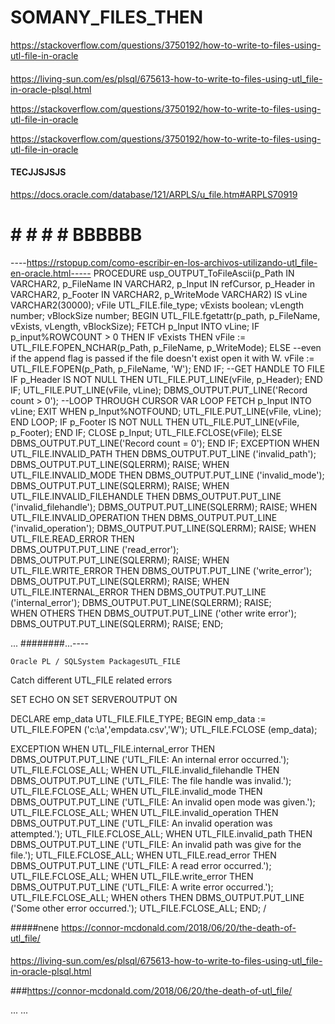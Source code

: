 # SOMANY_FILES_THEN
https://stackoverflow.com/questions/3750192/how-to-write-to-files-using-utl-file-in-oracle

####
https://living-sun.com/es/plsql/675613-how-to-write-to-files-using-utl_file-in-oracle-plsql.html




https://stackoverflow.com/questions/3750192/how-to-write-to-files-using-utl-file-in-oracle

https://stackoverflow.com/questions/3750192/how-to-write-to-files-using-utl-file-in-oracle


#### TECJJSJSJS
https://docs.oracle.com/database/121/ARPLS/u_file.htm#ARPLS70919

# # # # # BBBBBB

----https://rstopup.com/como-escribir-en-los-archivos-utilizando-utl_file-en-oracle.html-----
PROCEDURE usp_OUTPUT_ToFileAscii(p_Path IN VARCHAR2, p_FileName IN VARCHAR2, p_Input IN refCursor, p_Header in VARCHAR2, p_Footer IN VARCHAR2, p_WriteMode VARCHAR2) IS
vLine VARCHAR2(30000);
vFile UTL_FILE.file_type; 
vExists boolean;
vLength number;
vBlockSize number;
BEGIN
UTL_FILE.fgetattr(p_path, p_FileName, vExists, vLength, vBlockSize);
FETCH p_Input INTO vLine;
IF p_input%ROWCOUNT > 0
THEN
IF vExists THEN
vFile := UTL_FILE.FOPEN_NCHAR(p_Path, p_FileName, p_WriteMode);
ELSE
--even if the append flag is passed if the file doesn't exist open it with W.
vFile := UTL_FILE.FOPEN(p_Path, p_FileName, 'W');
END IF;
--GET HANDLE TO FILE
IF p_Header IS NOT NULL THEN 
UTL_FILE.PUT_LINE(vFile, p_Header);
END IF;
UTL_FILE.PUT_LINE(vFile, vLine);
DBMS_OUTPUT.PUT_LINE('Record count > 0');
--LOOP THROUGH CURSOR VAR
LOOP
FETCH p_Input INTO vLine;
EXIT WHEN p_Input%NOTFOUND;
UTL_FILE.PUT_LINE(vFile, vLine);
END LOOP;
IF p_Footer IS NOT NULL THEN 
UTL_FILE.PUT_LINE(vFile, p_Footer);
END IF;
CLOSE p_Input;
UTL_FILE.FCLOSE(vFile);
ELSE
DBMS_OUTPUT.PUT_LINE('Record count = 0');
END IF; 
EXCEPTION
WHEN UTL_FILE.INVALID_PATH THEN 
DBMS_OUTPUT.PUT_LINE ('invalid_path'); 
DBMS_OUTPUT.PUT_LINE(SQLERRM);
RAISE;
WHEN UTL_FILE.INVALID_MODE THEN 
DBMS_OUTPUT.PUT_LINE ('invalid_mode'); 
DBMS_OUTPUT.PUT_LINE(SQLERRM);
RAISE;
WHEN UTL_FILE.INVALID_FILEHANDLE THEN 
DBMS_OUTPUT.PUT_LINE ('invalid_filehandle'); 
DBMS_OUTPUT.PUT_LINE(SQLERRM);
RAISE;
WHEN UTL_FILE.INVALID_OPERATION THEN 
DBMS_OUTPUT.PUT_LINE ('invalid_operation'); 
DBMS_OUTPUT.PUT_LINE(SQLERRM);
RAISE;
WHEN UTL_FILE.READ_ERROR THEN  
DBMS_OUTPUT.PUT_LINE ('read_error');
DBMS_OUTPUT.PUT_LINE(SQLERRM);
RAISE;
WHEN UTL_FILE.WRITE_ERROR THEN 
DBMS_OUTPUT.PUT_LINE ('write_error'); 
DBMS_OUTPUT.PUT_LINE(SQLERRM);
RAISE;
WHEN UTL_FILE.INTERNAL_ERROR THEN 
DBMS_OUTPUT.PUT_LINE ('internal_error'); 
DBMS_OUTPUT.PUT_LINE(SQLERRM);
RAISE;            
WHEN OTHERS THEN
DBMS_OUTPUT.PUT_LINE ('other write error'); 
DBMS_OUTPUT.PUT_LINE(SQLERRM);
RAISE;
END;



...
########...----

    Oracle PL / SQLSystem PackagesUTL_FILE

Catch different UTL_FILE related errors

  


SET ECHO ON
SET SERVEROUTPUT ON

DECLARE
     emp_data UTL_FILE.FILE_TYPE;
BEGIN
    emp_data := UTL_FILE.FOPEN ('c:\a','empdata.csv','W');
    UTL_FILE.FCLOSE (emp_data);

EXCEPTION
    WHEN UTL_FILE.internal_error THEN
        DBMS_OUTPUT.PUT_LINE ('UTL_FILE: An internal error occurred.');
        UTL_FILE.FCLOSE_ALL;
    WHEN UTL_FILE.invalid_filehandle THEN
        DBMS_OUTPUT.PUT_LINE ('UTL_FILE: The file handle was invalid.');
        UTL_FILE.FCLOSE_ALL;
    WHEN UTL_FILE.invalid_mode THEN
        DBMS_OUTPUT.PUT_LINE ('UTL_FILE: An invalid open mode was given.');
        UTL_FILE.FCLOSE_ALL;
    WHEN UTL_FILE.invalid_operation THEN
        DBMS_OUTPUT.PUT_LINE ('UTL_FILE: An invalid operation was attempted.');
        UTL_FILE.FCLOSE_ALL;
    WHEN UTL_FILE.invalid_path THEN
        DBMS_OUTPUT.PUT_LINE ('UTL_FILE: An invalid path was give for the file.');
        UTL_FILE.FCLOSE_ALL;
    WHEN UTL_FILE.read_error THEN
        DBMS_OUTPUT.PUT_LINE ('UTL_FILE: A read error occurred.');
        UTL_FILE.FCLOSE_ALL;
    WHEN UTL_FILE.write_error THEN
        DBMS_OUTPUT.PUT_LINE ('UTL_FILE: A write error occurred.');
        UTL_FILE.FCLOSE_ALL;
    WHEN others THEN
        DBMS_OUTPUT.PUT_LINE ('Some other error occurred.');
        UTL_FILE.FCLOSE_ALL;
END;
/

   
  
#####nene
https://connor-mcdonald.com/2018/06/20/the-death-of-utl_file/

####
https://living-sun.com/es/plsql/675613-how-to-write-to-files-using-utl_file-in-oracle-plsql.html


###https://connor-mcdonald.com/2018/06/20/the-death-of-utl_file/

...
...

